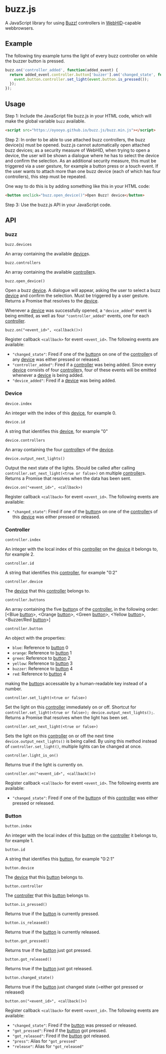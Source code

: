 # buzz.js

A JavaScript library for using [Buzz!](https://en.wikipedia.org/wiki/Buzz!) controllers in [WebHID](https://wicg.github.io/webhid/)-capable webbrowsers.

## Example

The following tiny example turns the light of every buzz controller on while the buzzer button is pressed.

```javascript
buzz.on('controller_added', function(added_event) {
  return added_event.controller.button['buzzer'].on('changed_state', function(event) {
    event.button.controller.set_light(event.button.is_pressed());
  });
});
```

## Usage

Step 1:
Include the JavaScript file buzz.js in your HTML code, which will make the global variable `buzz` available.

```html
<script src="https://oyooyo.github.io/buzz.js/buzz.min.js"></script>
```

Step 2:
In order to be able to use attached buzz controllers, the buzz device(s) must be opened. buzz.js cannot automatically open attached buzz devices; as a security measure of WebHID, when trying to open a device, the user will be shown a dialogue where he has to select the device and confirm the selection. As an additional security measure, this must be triggered via a user gesture, for example a button press or a touch event.
If the user wants to attach more than one buzz device (each of which has four controllers), this step must be repeated.

One way to do this is by adding something like this in your HTML code:
```html
<button onclick="buzz.open_device()">Open Buzz! device</button>
```

Step 3:
Use the buzz.js API in your JavaScript code.

## API

### buzz

```
buzz.devices
```

An array containing the available [device](#device)s.

```
buzz.controllers
```

An array containing the available [controller](#controller)s.

```
buzz.open_device()
```

Open a buzz [device](#device). A dialogue will appear, asking the user to select a buzz [device](#device) and confirm the selection. Must be triggered by a user gesture. Returns a Promise that resolves to the [device](#device).

Whenever a [device](#device) was successfully opened, a `"device_added"` event is being emitted, as well as four `"controller_added"` events, one for each [controller](#controller).

```
buzz.on("<event_id>", <callback()>)
```

Register callback `<callback>` for event `<event_id>`. The following events are available:

- `"changed_state"`: Fired if one of the [button](#button)s on one of the [controller](#controller)s of any [device](#device) was either pressed or released.
- `"controller_added"`: Fired if a [controller](#controller) was being added. Since every [device](#device) consists of four [controller](#controller)s, four of these events will be emitted whenever a [device](#device) is being added.
- `"device_added"`: Fired if a [device](#device) was being added.

### Device

```
device.index
```

An integer with the index of this [device](#device), for example 0.

```
device.id
```

A string that identifies this [device](#device), for example "0"

```
device.controllers
```

An array containing the four [controller](#controller)s of the [device](#device).

```
device.output_next_lights()
```

Output the next state of the lights. Should be called after calling `controller.set_next_light(<true or false>)` on multiple [controller](#controller)s. Returns a Promise that resolves when the data has been sent.

```
device.on("<event_id>", <callback>)
```

Register callback `<callback>` for event `<event_id>`. The following events are available:

- `"changed_state"`: Fired if one of the [button](#button)s on one of the [controller](#controller)s of this [device](#device) was either pressed or released.

### Controller

```
controller.index
```

An integer with the local index of this [controller](#controller) on the [device](#device) it belongs to, for example 2.

```
controller.id
```

A string that identifies this [controller](#controller), for example "0:2"

```
controller.device
```

The [device](#device) that this [controller](#controller) belongs to.

```
controller.buttons
```

An array containing the five [button](#button)s of the [controller](#controller), in the following order: [<Blue [button](#button)>, <Orange [button](#button)>, <Green [button](#button)>, <Yellow [button](#button)>, <Buzzer/Red [button](#button)>]

```
controller.button
```

An object with the properties:

- `blue`: Reference to [button](#button) 0
- `orange`: Reference to [button](#button) 1
- `green`: Reference to [button](#button) 2
- `yellow`: Reference to [button](#button) 3
- `buzzer`: Reference to [button](#button) 4
- `red`: Reference to [button](#button) 4

making the [button](#button)s accessable by a human-readable key instead of a number.

```
controller.set_light(<true or false>)
```

Set the light on this [controller](#controller) immediately on or off. Shortcut for `controller.set_light(<true or false>); device.output_next_lights();`. Returns a Promise that resolves when the light has been set.

```
controller.set_next_light(<true or false>)
```

Sets the light on this [controller](#controller) on or off the next time `device.output_next_lights()` is being called. By using this method instead of `controller.set_light()`, multiple lights can be changed at once.

```
controller.light_is_on()
```

Returns true if the light is currently on.

```
controller.on("<event_id>", <callback()>)
```

Register callback `<callback>` for event `<event_id>`. The following events are available:

- `"changed_state"`: Fired if one of the [button](#button)s of this [controller](#controller) was either pressed or released.

### Button

```
button.index
```

An integer with the local index of this [button](#button) on the [controller](#controller) it belongs to, for example 1.

```
button.id
```

A string that identifies this [button](#button), for example "0:2:1"

```
button.device
```

The [device](#device) that this [button](#button) belongs to.

```
button.controller
```

The [controller](#controller) that this [button](#button) belongs to.

```
button.is_pressed()
```

Returns true if the [button](#button) is currently pressed.

```
button.is_released()
```

Returns true if the [button](#button) is currently released.

```
button.got_pressed()
```

Returns true if the [button](#button) just got pressed.

```
button.got_released()
```

Returns true if the [button](#button) just got released.

```
button.changed_state()
```

Returns true if the [button](#button) just changed state (=either got pressed or released)

```
button.on("<event_id>", <callback()>)
```

Register callback `<callback>` for event `<event_id>`. The following events are available:

- `"changed_state"`: Fired if the [button](#button) was pressed or released.
- `"got_pressed"`: Fired if the [button](#button) got pressed.
- `"got_released"`: Fired if the [button](#button) got released.
- `"press"`: Alias for `"got_pressed"`
- `"release"`: Alias for `"got_released"`
